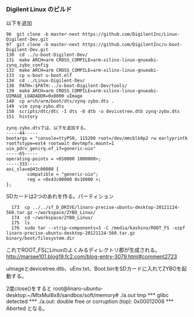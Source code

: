 ### Digilent Linux のビルド


以下を追加
```
96  git clone -b master-next https://github.com/DigilentInc/Linux-Digilent-Dev.git
97  git clone -b master-next https://github.com/DigilentInc/u-boot-Digilent-Dev.git
130  cd ../u-boot-Digilent-Dev/
131  make ARCH=arm CROSS_COMPILE=arm-xilinx-linux-gnueabi- zynq_zybo_config
132  make ARCH=arm CROSS_COMPILE=arm-xilinx-linux-gnueabi-
133  cp u-boot u-boot.elf
134  cd ../Linux-Digilent-Dev/
138  PATH=:$PATH:../u-boot-Digilent-Dev/tools/
139  make ARCH=arm CROSS_COMPILE=arm-xilinx-linux-gnueabi- UIMAGE_LOADADDR=0x8000 uImage
140  cp arch/arm/boot/dts/zynq-zybo.dts . 
149  vim zynq-zybo.dts 
150  scripts/dtc/dtc -I dts -O dtb -o devicetree.dtb zynq-zybo.dts 
151  history

zynq-zybo.dtsでは、以下を追加する。
-----44-----
bootargs = "console=ttyPS0, 115200 root=/dev/mmcblk0p2 rw earlyprintk rootfstype=ext4 rootwait devtmpfs.mount=1 uio_pdrv_genirq.of_if=generic-uio"
-----65-----
operating-points = <650000 1000000>;
-----333----
axi_slave@43c00000 {
        compatible = "generic-uio";
        reg = <0x43c00000 0x10000 >;
};

```

SDカードは2つのあれを作る。パーティション

```
  173  cp ../../sf_D_DRIVE/linaro-precise-ubuntu-desktop-20121124-560.tar.gz ~/workspace/ZYBO_Linux/
  174  cd ~/workspace/ZYBO_Linux/
  175  ls
  176  sudo tar --strip-components=3 -C /media/kashino/ROOT_FS -xzpf linaro-precise-ubuntu-desktop-20121124-560.tar.gz binary/boot/filesystem.dir 

```
これでROOT_FSにLinuxのよくみるディレクトリ郡が生成される。  
http://marsee101.blog19.fc2.com/blog-entry-3079.html#comment2723


uImageとdevicetree.dtb、uEnv.txt、Boot.binをSDカードに入れてZYBOを起動する。



2度close()をすると
root@linaro-ubuntu-desktop:~/MtxMul8x8/sandbox/soft/memory# ./a.out tmp
*** glibc detected *** ./a.out: double free or corruption (top): 0x00012008 ***
Aborted
となる。